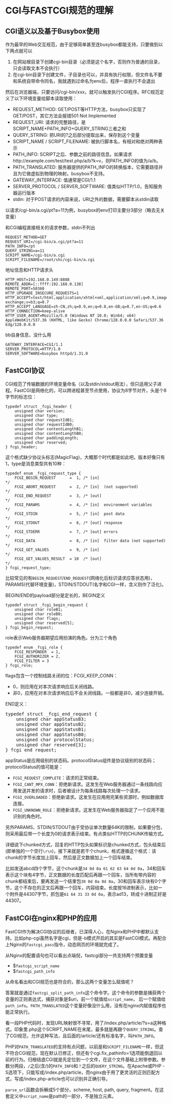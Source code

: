 # CGI与FASTCGI规范的理解

## CGI语义以及基于Busybox使用

作为最早的Web交互规范，由于足够简单甚至连busybox都能支持，只要做到以下两点就可以

1. 在网站根目录下创建cgi-bin目录（必须是这个名字，否则作为普通的目录，只会读取文本不会执行）
2. 在cgi-bin目录下创建文件，子目录也可以，并具有执行权限，但文件名不要和系统自带命令同名，我就遇到过命名为env后，程序一直执行不会退出

然后在浏览器端，只要访问/cgi-bin/xxx，就可以触发执行CGI程序。RFC规范定义了以下环境变量给脚本读取使用：

* REQUEST_METHOD: GET/POST等HTTP方法，busybox只实现了GET/POST，其它方法会报错501 Not Implemented
* REQUEST_URI: 请求的完整路径，是SCRIPT_NAME+PATH_INFO+QUERY_STRING三者之和
* QUERY_STRING: 把URI的?之后部分提取出来，保存到这个变量
* SCRIPT_NAME / SCRIPT_FILENAME: 被执行脚本名，有相对和绝对两种表示
* PATH_INFO: SCRIPT之后、参数之前的路径信息。如果请求http://example.com/test/test.php/a/b?k=v，则PATH_INFO的值为/a/b。
* PATH_TRANSLATED: 服务器提供的PATH_INFO的转换版本，它需要路径并且为它做虚拟到物理的映射。busybox不支持。
* GATEWAY_INTERFACE: 值通常是CGI/1.1
* SERVER_PROTOCOL / SERVER_SOFTWARE: 值类似HTTP/1.0，告知服务器运行版本
* stdin: 对于POST请求的内容来说，URI之外的数据，需要脚本从stdin读取

以请求/cgi-bin/a.cgi/pt?a=11为例，busybox的env打印主要分3部分（略去无关变量）

和CGI编程直接相关的请求参数，stdin不列出

```
REQUEST_METHOD=GET
REQUEST_URI=/cgi-bin/a.cgi/pt?a=11
PATH_INFO=/pt
QUERY_STRING=a=11
SCRIPT_NAME=/cgi-bin/a.cgi
SCRIPT_FILENAME=/root/shc/cgi-bin/a.cgi
```

地址信息和HTTP请求头

```
HTTP_HOST=192.168.0.149:8888
REMOTE_ADDR=[::ffff:192.168.0.138]
REMOTE_PORT=50360
HTTP_UPGRADE_INSECURE_REQUESTS=1
HTTP_ACCEPT=text/html,application/xhtml+xml,application/xml;q=0.9,image/avif,image/webp,image/apng,*/*;q=0.8,application/signed-exchange;v=b3;q=0.7
HTTP_ACCEPT_LANGUAGE=zh-CN,zh;q=0.9,en;q=0.8,en-GB;q=0.7,en-US;q=0.6
HTTP_CONNECTION=keep-alive
HTTP_USER_AGENT=Mozilla/5.0 (Windows NT 10.0; Win64; x64) AppleWebKit/537.36 (KHTML, like Gecko) Chrome/128.0.0.0 Safari/537.36 Edg/128.0.0.0
```

bb自身信息，没什么用

```
GATEWAY_INTERFACE=CGI/1.1
SERVER_PROTOCOL=HTTP/1.0
SERVER_SOFTWARE=busybox httpd/1.31.0
```

## FastCGI协议

CGI规范了传输数据的环境变量命名（以及stdin/stdout用法），但只适用父子进程。FastCGI是网络化的，可以跨进程甚至节点使用，协议为8字节对齐，头是个8字节的标志位：

```
typedef struct _fcgi_header {
    unsigned char version;
    unsigned char type;
    unsigned char requestIdB1;
    unsigned char requestIdB0;
    unsigned char contentLengthB1;
    unsigned char contentLengthB0;
    unsigned char paddingLength;
    unsigned char reserved;
} fcgi_header;
```

这个格式缺少协议头标志(MagicFlag)，大概那个时代都是如此吧。版本好像只有1，type是消息类型共有10种：

```
typedef enum _fcgi_request_type {
    FCGI_BEGIN_REQUEST      =  1, /* [in]                              */
    FCGI_ABORT_REQUEST      =  2, /* [in]  (not supported)             */
    FCGI_END_REQUEST        =  3, /* [out]                             */
    FCGI_PARAMS             =  4, /* [in]  environment variables       */
    FCGI_STDIN              =  5, /* [in]  post data                   */
    FCGI_STDOUT             =  6, /* [out] response                    */
    FCGI_STDERR             =  7, /* [out] errors                      */
    FCGI_DATA               =  8, /* [in]  filter data (not supported) */
    FCGI_GET_VALUES         =  9, /* [in]                              */
    FCGI_GET_VALUES_RESULT  = 10  /* [out]                             */
} fcgi_request_type;
```

比较常见的有`BEGIN_REQUEST`/`END_REQUEST`(网络化后标识请求应答状态用)，PARAMS(代替环境变量)，STDIN/STDOUT(名字和CGI一样，含义则作了泛化)。

BEGIN/END的payload部分是定长的，BEGIN定义

```
typedef struct _fcgi_begin_request {
    unsigned char roleB1;
    unsigned char roleB0;
    unsigned char flags;
    unsigned char reserved[5];
} fcgi_begin_request;
```

role表示Web服务器期望应用扮演的角色。分为三个角色

```
typedef enum _fcgi_role {
    FCGI_RESPONDER  = 1,
    FCGI_AUTHORIZER = 2,
    FCGI_FILTER = 3
} fcgi_role;
```

flags包含一个控制线路关闭的位：FCGI_KEEP_CONN：

* 0，则应用在对本次请求响应后关闭线路。
* 非0，应用在对本次请求响应后不会关闭线路。一般都是非0，减少连接开销。

END定义：
<pre>
typedef struct _fcgi_end_request {
    unsigned char appStatusB3;
    unsigned char appStatusB2;
    unsigned char appStatusB1;
    unsigned char appStatusB0;
    unsigned char protocolStatus;
    unsigned char reserved[3];
} fcgi_end_request;
</pre>
appStatus是应用级别的状态码。protocolStatus组件是协议级别的状态码；
protocolStatus的值可能是：

* `FCGI_REQUEST_COMPLETE`：请求的正常结束。
* `FCGI_CANT_MPX_CONN`：拒绝新请求。这发生在Web服务器通过一条线路向应用发送并发的请求时，后者被设计为每条线路每次处理一个请求。
* `FCGI_OVERLOADED`：拒绝新请求。这发生在应用用完某些资源时，例如数据库连接。
* `FCGI_UNKNOWN_ROLE`：拒绝新请求。这发生在Web服务器指定了一个应用不能识别的角色时。

另外PARAMS、STDIN/STDOUT由于受协议单次数量64K的限制，如果要分包，
则采用最后带一个长度为0的请求表示结束。有点类似HTTP的CHUNK传输方式。

详细说下chunked方式，回复的HTTP包头如果标识是chunked方式，包头结束后(即单独的一个空行`\r\n`)，接下来就是若干个chunk，格式遵循这个格式：该chunk的字节长度加上回车，然后是正文数据加上一个回车结束。

比如发送abcd四个字节，这个chunk是`34 0d 0a 61 62 63 64 0d 0a`，34和回车表示这个块有4字节，正文数据的长度匹配后再跟一个回车，当所有带内容的chunk都结束后，要再发送一个结束包`30 0d 0a 0d 0a`，30和回车表示块有0个字节，这个不存在的正文后再跟一个回车，内容结束。长度按16进制表示，比如一个附件是44307字节，抓包是`61 64 31 33 0d 0a`，表示ad13，转成十进制正好是44307。

## FastCGI在nginx和PHP的应用

FastCGI作为解决CGI协议的后继者，已深得人心，在Nginx和PHP中都默认支持。比如php-cgi虽然名字是cgi，但是-b模式开启的其实是FastCGI模式。再配合上Nginx的`fastcgi_pass`指令，动态网页的环境就完成了。

从Nginx的配置语句也可以看出点端倪，fastcgi部分一共支持两个预置变量

* $`fastcgi_script_name`
* $`fastcgi_path_info`

从命名看出和CGI规范也是符合的，那么这两个变量怎么赋值呢？

答案就是通过`fastcgi_split_path_info`这个命令字。这个命令的参数是捕获两个变量的正则表达式，捕获对象是$uri，前一个赋值给`script_name`，
后一个赋值给`path_info`。`PATH_TRANSLATED`这个变量好像没什么用，没有在nginx内赋值程序也能正常执行。

看一段PHP代码时，发现URL映射很不寻常，用了/index.php/article/?s=a这种格式。印象里.php这个SCRIPT_NAME在末尾，最多就是再跟个`QUERY_STRING`。查了CGI规范，允许这种写法，且后面的/article/还有标准名字，叫`PATH_INFO`。

PHP对`PATH_TRANSLATED`的支持有点问题，以前是和`SCRIPT_FILENAME`一样，但这不符合CGI规范，现在默认已修正，但还有个cgi.fix_pathinfo=1选项能倒退回以前的行为。归根结底CGI就是先定位到一个文件，在这个文件基础上附带参数。参数分两段，`/`之后(含/)的`PATH_INFO`和`？`之后的`QUERY_STRING`。在Apache或PHP -S选项下，只能写成/index.php/article，而nginx由于用了更灵活的正则匹配方式，写成/index.php-article也可以识别并正确引导。

`parse_url`函数会拆解成5个部分，scheme, host, path, query, fragment。在这套定义中`script_name`是path的一部分，不是独立元素。
